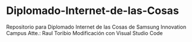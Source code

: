 # Diplomado-Internet-de-las-Cosas
Repositorio para Diplomado Internet de las Cosas de Samsung Innovation Campus
Atte.: Raul Toribio
Modificación con Visual Studio Code